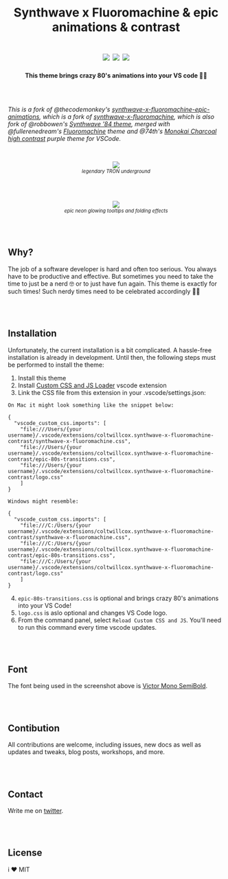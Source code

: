 <h1 align="center" >Synthwave x Fluoromachine & epic animations & contrast<br/><br/>
  <img src="https://img.shields.io/visual-studio-marketplace/i/TheCodemonkey.synthwave-x-fluoromachine-epic-animations?color=%2340eeff&logo=visualstudio&logoColor=%2340eeff&style=flat-square"/>
  <img src="https://img.shields.io/visual-studio-marketplace/d/TheCodemonkey.synthwave-x-fluoromachine-epic-animations?color=%2340eeff&logo=visualstudio&logoColor=%2340eeff&style=flat-square"/>
  <img src="https://img.shields.io/visual-studio-marketplace/last-updated/TheCodemonkey.synthwave-x-fluoromachine-epic-animations?color=%2340eeff&logo=visualstudio&logoColor=%2340eeff&style=flat-square"/>
</h1>

<p align="center"><strong>This theme brings crazy 80's animations into your VS code 🚀🎉 </strong></p>

<br/><br/>

_This is a fork of @thecodemonkey's <a href="https://github.com/thecodemonkey/synthwave-x-fluoromachine-epic-animations">synthwave-x-fluoromachine-epic-animations</a>, which is a fork of <a href="https://github.com/webrender/synthwave-x-fluoromachine">synthwave-x-fluoromachine</a>, which is also fork of @robbowen's [Synthwave '84 theme](https://marketplace.visualstudio.com/items?itemName=RobbOwen.synthwave-vscode), merged with @fullerenedream's [Fluoromachine](https://colorsublime.github.io/themes/FluoroMachine/) theme and @74th's [Monokai Charcoal high contrast](https://github.com/74th/vscode-monokaicharcoal) purple theme for VSCode._

<br/>

<p align="center">
  <img src="https://user-images.githubusercontent.com/1646017/136690694-79e9973b-6d55-40cb-b8d1-4820d2a4ee35.gif" /><br/>
  <i style="font-size: .8em">legendary TRON underground</i>
</p>
<br/><br/>
<p align="center">
  <img src="https://user-images.githubusercontent.com/1646017/136690891-7bcca587-9489-4a40-ba78-e3b851624dd8.gif" /><br/>
  <i  style="font-size: .8em">epic neon glowing tooltips and folding effects</i>
</p>

<br/> <br/>

## Why?

The job of a software developer is hard and often too serious. You always have to be productive and effective. But sometimes you need to take the time to just be a nerd 🤓 or to just have fun again. This theme is exactly for such times! Such nerdy times need to be celebrated accordingly 🎉🦄

<br/> <br/>

## Installation

Unfortunately, the current installation is a bit complicated.
A hassle-free installation is already in development.
Until then, the following steps must be performed to install the theme:

1. Install this theme
2. Install [Custom CSS and JS Loader](https://marketplace.visualstudio.com/items?itemName=be5invis.vscode-custom-css) vscode extension
3. Link the CSS file from this extension in your .vscode/settings.json:

```
On Mac it might look something like the snippet below:

{
  "vscode_custom_css.imports": [
    "file:///Users/{your username}/.vscode/extensions/coltwillcox.synthwave-x-fluoromachine-contrast/synthwave-x-fluoromachine.css",
    "file:///Users/{your username}/.vscode/extensions/coltwillcox.synthwave-x-fluoromachine-contrast/epic-80s-transitions.css",
	"file:///Users/{your username}/.vscode/extensions/coltwillcox.synthwave-x-fluoromachine-contrast/logo.css"
    ]
}

Windows might resemble:

{
  "vscode_custom_css.imports": [
    "file:///C:/Users/{your username}/.vscode/extensions/coltwillcox.synthwave-x-fluoromachine-contrast/synthwave-x-fluoromachine.css",
    "file:///C:/Users/{your username}/.vscode/extensions/coltwillcox.synthwave-x-fluoromachine-contrast/epic-80s-transitions.css",
	"file:///C:/Users/{your username}/.vscode/extensions/coltwillcox.synthwave-x-fluoromachine-contrast/logo.css"
    ]
}
```

4. `epic-80s-transitions.css` is optional and brings crazy 80's animations into your VS Code!
5. `logo.css` is aslo optional and changes VS Code logo.
5. From the command panel, select `Reload Custom CSS and JS`. You'll need to run this command every time vscode updates.

<br/><br/>

## Font

The font being used in the screenshot above is [Victor Mono SemiBold](https://rubjo.github.io/victor-mono/).

<br/><br/>

## Contibution

All contributions are welcome, including issues, new docs as well as updates and tweaks, blog posts, workshops, and more.

<br/><br/>

## Contact

Write me on <a href="https://twitter.com/chillya">twitter</a>.

<br/><br/>

## License

i ❤️ MIT
